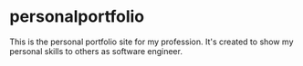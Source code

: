 # personalportfolio
This is the personal portfolio site for my profession.
It's created to show my personal skills to others as software engineer.
